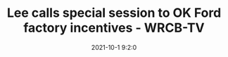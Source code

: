 ---
"title": "Lee calls special session to OK Ford factory incentives - WRCB-TV"
"date": "2021-10-1 9:2:0"
"feed_name": "GOOGLENEWSINDUSTRIAL"
"feed_website": "https://news.google.com/search?q=industrial%2Bincident&hl=en-US&gl=US&ceid=US:en"
"feed_rss": "https://news.google.com/rss/search?q=industrial%2Bincident&hl=en-US&gl=US&ceid=US:en"
"link": "https://www.wrcbtv.com/story/44867162/lee-calls-special-session-to-ok-ford-factory-incentives"
"source": "{'href': 'https://www.wrcbtv.com', 'title': 'WRCB-TV'}"
"file": "_posts/2021-1-1-d7bc7d26952479ebc64c3e22b61a366153494e4a.md"
"accident": "0"
"drilling": "0"
"dead": "0"
"injured": "0"
"arrested": "0"
"where": "unknown site"
"causes": "unknown"
"place": "unknown place"
---
